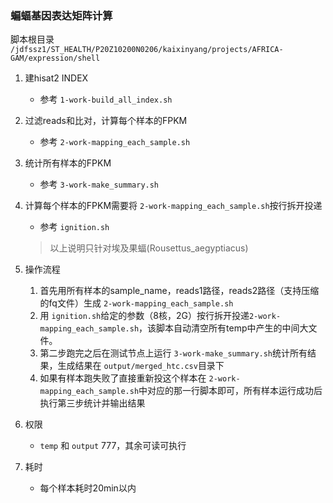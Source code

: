 ### 蝙蝠基因表达矩阵计算

脚本根目录 `/jdfssz1/ST_HEALTH/P20Z10200N0206/kaixinyang/projects/AFRICA-GAM/expression/shell`

1. 建hisat2 INDEX

   * 参考 `1-work-build_all_index.sh`
2. 过滤reads和比对，计算每个样本的FPKM

   * 参考 `2-work-mapping_each_sample.sh`
3. 统计所有样本的FPKM

   * 参考 `3-work-make_summary.sh`
4. 计算每个样本的FPKM需要将 `2-work-mapping_each_sample.sh`按行拆开投递

   * 参考 `ignition.sh`

   > 以上说明只针对埃及果蝠(Rousettus_aegyptiacus)

5. 操作流程
   1. 首先用所有样本的sample_name，reads1路径，reads2路径（支持压缩的fq文件）生成 `2-work-mapping_each_sample.sh`
   2. 用 `ignition.sh`给定的参数（8核，2G）按行拆开投递`2-work-mapping_each_sample.sh`，该脚本自动清空所有temp中产生的中间大文件。
   3. 第二步跑完之后在测试节点上运行 `3-work-make_summary.sh`统计所有结果，生成结果在 `output/merged_htc.csv`目录下
   4. 如果有样本跑失败了直接重新投这个样本在 `2-work-mapping_each_sample.sh`中对应的那一行脚本即可，所有样本运行成功后执行第三步统计并输出结果
6. 权限
   * `temp` 和 `output` 777，其余可读可执行
7. 耗时
   * 每个样本耗时20min以内 
